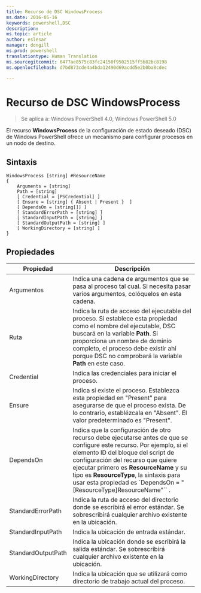 ```yaml
---
title: Recurso de DSC WindowsProcess
ms.date: 2016-05-16
keywords: powershell,DSC
description: 
ms.topic: article
author: eslesar
manager: dongill
ms.prod: powershell
translationtype: Human Translation
ms.sourcegitcommit: 6477ae8575c83fc24150f9502515ff5b82bc8198
ms.openlocfilehash: d7bd873cde4a4bda12490d69acdd5e2b0ba8cdec

---
```


# Recurso de DSC WindowsProcess

> Se aplica a: Windows PowerShell 4.0, Windows PowerShell 5.0

El recurso **WindowsProcess** de la configuración de estado deseado (DSC) de Windows PowerShell ofrece un mecanismo para configurar procesos en un nodo de destino.

## Sintaxis

```
WindowsProcess [string] #ResourceName
{
    Arguments = [string]
    Path = [string]
    [ Credential = [PSCredential] ]
    [ Ensure = [string] { Absent | Present }  ]
    [ DependsOn = [string[]] ]
    [ StandardErrorPath = [string] ]
    [ StandardInputPath = [string] ]
    [ StandardOutputPath = [string] ]
    [ WorkingDirectory = [string] ]
}
```

## Propiedades
|  Propiedad  |  Descripción   | 
|---|---| 
| Argumentos| Indica una cadena de argumentos que se pasa al proceso tal cual. Si necesita pasar varios argumentos, colóquelos en esta cadena.| 
| Ruta| Indica la ruta de acceso del ejecutable del proceso. Si establece esta propiedad como el nombre del ejecutable, DSC buscará en la variable __Path__. Si proporciona un nombre de dominio completo, el proceso debe existir ahí porque DSC no comprobará la variable __Path__ en este caso.| 
| Credential| Indica las credenciales para iniciar el proceso.| 
| Ensure| Indica si existe el proceso. Establezca esta propiedad en "Present" para asegurarse de que el proceso exista. De lo contrario, establézcala en "Absent". El valor predeterminado es "Present".| 
| DependsOn | Indica que la configuración de otro recurso debe ejecutarse antes de que se configure este recurso. Por ejemplo, si el elemento ID del bloque del script de configuración del recurso que quiere ejecutar primero es __ResourceName__ y su tipo es __ResourceType__, la sintaxis para usar esta propiedad es `DependsOn = "[ResourceType]ResourceName"`` .| 
| StandardErrorPath| Indica la ruta de acceso del directorio donde se escribirá el error estándar. Se sobrescribirá cualquier archivo existente en la ubicación.| 
| StandardInputPath| Indica la ubicación de entrada estándar.| 
| StandardOutputPath| Indica la ubicación donde se escribirá la salida estándar. Se sobrescribirá cualquier archivo existente en la ubicación.| 
| WorkingDirectory| Indica la ubicación que se utilizará como directorio de trabajo actual del proceso.| 




<!--HONumber=Jun16_HO4-->


